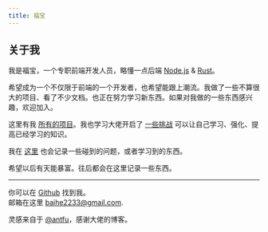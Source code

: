 ```yaml
---
title: 福宝
---
```


## 关于我


我是福宝，一个专职前端开发人员，略懂一点后端 [Node.js](https://nodejs.org/zh-cn) & [Rust](https://www.rust-lang.org)。

希望成为一个不仅限于前端的一个开发者，也希望能跟上潮流。我做了一些不算很大的项目、看了不少文档。也正在努力学习新东西。如果对我做的一些东西感兴趣，欢迎加入。

这里有我 [所有的项目](/projects)。我也学习大佬开启了 [一些挑战](/challenges) 可以让自己学习、强化、提高已经学习的知识。

我在 [这里](/posts) 也会记录一些碰到的问题，或者学习到的东西。

希望以后有天能暴富。往后都会在这里记录一些东西。

***

你可以在 [Github](https://github.com/FuBaooo) 找到我。<br/>
邮箱在这里 [baihe2233@gmail.com](mailto:baihe2233@gmail.com).<br />


灵感来自于 [@antfu](https://antfu.me/)，感谢大佬的博客。<br />
